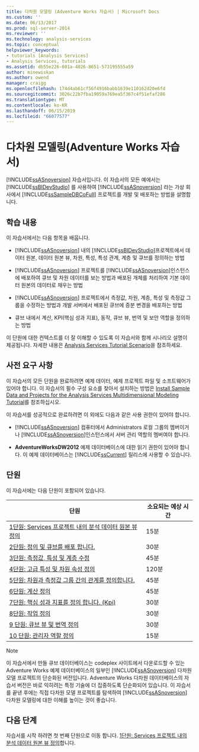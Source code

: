 ```yaml
---
title: 다차원 모델링 (Adventure Works 자습서) | Microsoft Docs
ms.custom: ''
ms.date: 06/13/2017
ms.prod: sql-server-2014
ms.reviewer: ''
ms.technology: analysis-services
ms.topic: conceptual
helpviewer_keywords:
- tutorials [Analysis Services]
- Analysis Services, tutorials
ms.assetid: db55e226-601a-4026-8651-573195555a59
author: minewiskan
ms.author: owend
manager: craigg
ms.openlocfilehash: 174d4ab61cf56f4916babb1639e110162d20e6fd
ms.sourcegitcommit: 3026c22b7fba19059a769ea5f367c4f51efaf286
ms.translationtype: MT
ms.contentlocale: ko-KR
ms.lasthandoff: 06/15/2019
ms.locfileid: "66077577"
---
```

# <a name="multidimensional-modeling-adventure-works-tutorial"></a>다차원 모델링(Adventure Works 자습서)
  [!INCLUDE[ssASnoversion](../includes/ssasnoversion-md.md)] 자습서입니다. 이 자습서의 모든 예에서는 [!INCLUDE[ssBIDevStudio](../includes/ssbidevstudio-md.md)] 를 사용하여 [!INCLUDE[ssASnoversion](../includes/ssasnoversion-md.md)] 라는 가상 회사에서 [!INCLUDE[ssSampleDBCoFull](../includes/sssampledbcofull-md.md)] 프로젝트를 개발 및 배포하는 방법을 설명합니다.  
  
## <a name="what-you-will-learn"></a>학습 내용  
 이 자습서에서는 다음 항목을 배웁니다.  
  
-   [!INCLUDE[ssASnoversion](../includes/ssasnoversion-md.md)] 내의 [!INCLUDE[ssBIDevStudio](../includes/ssbidevstudio-md.md)]프로젝트에서 데이터 원본, 데이터 원본 뷰, 차원, 특성, 특성 관계, 계층 및 큐브를 정의하는 방법  
  
-   [!INCLUDE[ssASnoversion](../includes/ssasnoversion-md.md)] 프로젝트를 [!INCLUDE[ssASnoversion](../includes/ssasnoversion-md.md)]인스턴스에 배포하여 큐브 및 차원 데이터를 보는 방법과 배포된 개체를 처리하여 기본 데이터 원본의 데이터로 채우는 방법  
  
-   [!INCLUDE[ssASnoversion](../includes/ssasnoversion-md.md)] 프로젝트에서 측정값, 차원, 계층, 특성 및 측정값 그룹을 수정하는 방법과 개발 서버에서 배포된 큐브에 증분 변경을 배포하는 방법  
  
-   큐브 내에서 계산, KPI(핵심 성과 지표), 동작, 큐브 뷰, 번역 및 보안 역할을 정의하는 방법  
  
 이 단원에 대한 컨텍스트를 더 잘 이해할 수 있도록 이 자습서와 함께 시나리오 설명이 제공됩니다. 자세한 내용은 [Analysis Services Tutorial Scenario](analysis-services-tutorial-scenario.md)을 참조하세요.  
  
## <a name="prerequisites"></a>사전 요구 사항  
 이 자습서의 모든 단원을 완료하려면 예제 데이터, 예제 프로젝트 파일 및 소프트웨어가 있어야 합니다. 이 자습서의 필수 구성 요소를 찾아서 설치하는 방법은 [Install Sample Data and Projects for the Analysis Services Multidimensional Modeling Tutorial](install-sample-data-and-projects.md)를 참조하십시오.  
  
 이 자습서를 성공적으로 완료하려면 이 외에도 다음과 같은 사용 권한이 있어야 합니다.  
  
-   [!INCLUDE[ssASnoversion](../includes/ssasnoversion-md.md)] 컴퓨터에서 Administrators 로컬 그룹의 멤버이거나 [!INCLUDE[ssASnoversion](../includes/ssasnoversion-md.md)]인스턴스에서 서버 관리 역할의 멤버여야 합니다.  
  
-   **AdventureWorksDW2012** 예제 데이터베이스에 대한 읽기 권한이 있어야 합니다. 이 예제 데이터베이스는 [!INCLUDE[ssCurrent](../includes/sscurrent-md.md)] 릴리스에 사용할 수 있습니다.  
  
## <a name="lessons"></a>단원  
 이 자습서에는 다음 단원이 포함되어 있습니다.  
  
|단원|소요되는 예상 시간|  
|------------|--------------------------------|  
|[1단원: Services 프로젝트 내의 분석 데이터 원본 뷰 정의](lesson-1-defining-a-data-source-view-within-an-analysis-services-project.md)|15분|  
|[2단원: 정의 및 큐브를 배포 합니다.](lesson-2-defining-and-deploying-a-cube.md)|30분|  
|[3단원: 측정값, 특성 및 계층 수정](lesson-3-modifying-measures-attributes-and-hierarchies.md)|45분|  
|[4단원: 고급 특성 및 차원 속성 정의](lesson-4-defining-advanced-attribute-and-dimension-properties.md)|120분|  
|[5단원: 차원과 측정값 그룹 간의 관계를 정의합니다.](lesson-5-defining-relationships-between-dimensions-and-measure-groups.md)|45분|  
|[6단원: 계산 정의](lesson-6-defining-calculations.md)|45분|  
|[7단원: 핵심 성과 지표를 정의 합니다. &#40;Kpi&#41;](lesson-7-defining-key-performance-indicators-kpis.md)|30분|  
|[8단원: 작업 정의](lesson-8-defining-actions.md)|30분|  
|[9 단원: 큐브 뷰 및 번역 정의](lesson-9-defining-perspectives-and-translations.md)|30분|  
|[10 단원: 관리자 역할 정의](lesson-10-defining-administrative-roles.md)|15분|  
  
> [!NOTE]  
>  이 자습서에서 만들 큐브 데이터베이스는 codeplex 사이트에서 다운로드할 수 있는 Adventure Works 예제 데이터베이스의 일부인 [!INCLUDE[ssASnoversion](../includes/ssasnoversion-md.md)] 다차원 모델 프로젝트의 단순화된 버전입니다. Adventure Works 다차원 데이터베이스의 자습서 버전은 바로 익히려는 특정 기술에 더 집중하도록 단순화되어 있습니다. 이 자습서를 끝낸 후에는 직접 다차원 모델 프로젝트를 탐색하여 [!INCLUDE[ssASnoversion](../includes/ssasnoversion-md.md)] 다차원 모델링에 대한 이해를 높이는 것이 좋습니다.  
  
## <a name="next-step"></a>다음 단계  
 자습서를 시작 하려면 첫 번째 단원으로 이동 합니다. [1단원: Services 프로젝트 내의 분석 데이터 원본 뷰 정의](lesson-1-defining-a-data-source-view-within-an-analysis-services-project.md)합니다.  
  
  

